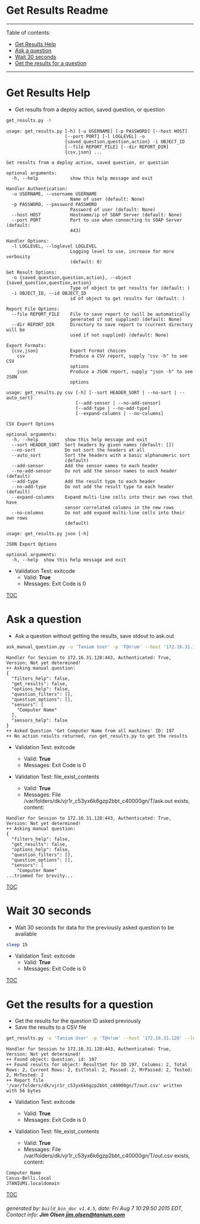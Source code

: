 Get Results Readme
===========================

---------------------------
<a name='toc'>Table of contents:</a>

  * [Get Results Help](#user-content-get-results-help)
  * [Ask a question](#user-content-ask-a-question)
  * [Wait 30 seconds](#user-content-wait-30-seconds)
  * [Get the results for a question](#user-content-get-the-results-for-a-question)

---------------------------

# Get Results Help

  * Get results from a deploy action, saved question, or question

```bash
get_results.py -h
```

```
usage: get_results.py [-h] [-u USERNAME] [-p PASSWORD] [--host HOST]
                      [--port PORT] [-l LOGLEVEL] -o
                      {saved_question,question,action} -i OBJECT_ID
                      [--file REPORT_FILE] [--dir REPORT_DIR]
                      {csv,json} ...

Get results from a deploy action, saved question, or question

optional arguments:
  -h, --help            show this help message and exit

Handler Authentication:
  -u USERNAME, --username USERNAME
                        Name of user (default: None)
  -p PASSWORD, --password PASSWORD
                        Password of user (default: None)
  --host HOST           Hostname/ip of SOAP Server (default: None)
  --port PORT           Port to use when connecting to SOAP Server (default:
                        443)

Handler Options:
  -l LOGLEVEL, --loglevel LOGLEVEL
                        Logging level to use, increase for more verbosity
                        (default: 0)

Get Result Options:
  -o {saved_question,question,action}, --object {saved_question,question,action}
                        Type of object to get results for (default: )
  -i OBJECT_ID, --id OBJECT_ID
                        id of object to get results for (default: )

Report File Options:
  --file REPORT_FILE    File to save report to (will be automatically
                        generated if not supplied) (default: None)
  --dir REPORT_DIR      Directory to save report to (current directory will be
                        used if not supplied) (default: None)

Export Formats:
  {csv,json}            Export Format choices
    csv                 Produce a CSV report, supply "csv -h" to see CSV
                        options
    json                Produce a JSON report, supply "json -h" to see JSON
                        options

usage: get_results.py csv [-h] [--sort HEADER_SORT | --no-sort | --auto_sort]
                          [--add-sensor | --no-add-sensor]
                          [--add-type | --no-add-type]
                          [--expand-columns | --no-columns]

CSV Export Options

optional arguments:
  -h, --help          show this help message and exit
  --sort HEADER_SORT  Sort headers by given names (default: [])
  --no-sort           Do not sort the headers at all
  --auto_sort         Sort the headers with a basic alphanumeric sort
                      (default)
  --add-sensor        Add the sensor names to each header
  --no-add-sensor     Do not add the sensor names to each header (default)
  --add-type          Add the result type to each header
  --no-add-type       Do not add the result type to each header (default)
  --expand-columns    Expand multi-line cells into their own rows that have
                      sensor correlated columns in the new rows
  --no-columns        Do not add expand multi-line cells into their own rows
                      (default)

usage: get_results.py json [-h]

JSON Export Options

optional arguments:
  -h, --help  show this help message and exit
```

  * Validation Test: exitcode
    * Valid: **True**
    * Messages: Exit Code is 0



[TOC](#user-content-toc)


# Ask a question

  * Ask a question without getting the results, save stdout to ask.out

```bash
ask_manual_question.py -u 'Tanium User' -p 'T@n!um' --host '172.16.31.128' --loglevel 1 --no-results --sensor "Computer Name" csv | tee /var/folders/dk/vjr1r_c53yx6k6gzp2bbt_c40000gn/T/ask.out
```

```
Handler for Session to 172.16.31.128:443, Authenticated: True, Version: Not yet determined!
++ Asking manual question:
{
  "filters_help": false, 
  "get_results": false, 
  "options_help": false, 
  "question_filters": [], 
  "question_options": [], 
  "sensors": [
    "Computer Name"
  ], 
  "sensors_help": false
}
++ Asked Question 'Get Computer Name from all machines' ID: 197
++ No action results returned, run get_results.py to get the results
```

  * Validation Test: exitcode
    * Valid: **True**
    * Messages: Exit Code is 0

  * Validation Test: file_exist_contents
    * Valid: **True**
    * Messages: File /var/folders/dk/vjr1r_c53yx6k6gzp2bbt_c40000gn/T/ask.out exists, content:

```
Handler for Session to 172.16.31.128:443, Authenticated: True, Version: Not yet determined!
++ Asking manual question:
{
  "filters_help": false, 
  "get_results": false, 
  "options_help": false, 
  "question_filters": [], 
  "question_options": [], 
  "sensors": [
    "Computer Name"
...trimmed for brevity...
```



[TOC](#user-content-toc)


# Wait 30 seconds

  * Wait 30 seconds for data for the previously asked question to be available

```bash
sleep 15
```

  * Validation Test: exitcode
    * Valid: **True**
    * Messages: Exit Code is 0



[TOC](#user-content-toc)


# Get the results for a question

  * Get the results for the question ID asked previously
  * Save the results to a CSV file

```bash
get_results.py -u 'Tanium User' -p 'T@n!um' --host '172.16.31.128' --loglevel 1 -o "question" --id `cat /var/folders/dk/vjr1r_c53yx6k6gzp2bbt_c40000gn/T/ask.out | grep ID| cut -d: -f2 | tr -d " "` --file "/var/folders/dk/vjr1r_c53yx6k6gzp2bbt_c40000gn/T/out.csv" csv
```

```
Handler for Session to 172.16.31.128:443, Authenticated: True, Version: Not yet determined!
++ Found object: Question, id: 197
++ Found results for object: ResultSet for ID 197, Columns: 2, Total Rows: 2, Current Rows: 2, EstTotal: 2, Passed: 2, MrPassed: 2, Tested: 2, MrTested: 2
++ Report file '/var/folders/dk/vjr1r_c53yx6k6gzp2bbt_c40000gn/T/out.csv' written with 56 bytes
```

  * Validation Test: exitcode
    * Valid: **True**
    * Messages: Exit Code is 0

  * Validation Test: file_exist_contents
    * Valid: **True**
    * Messages: File /var/folders/dk/vjr1r_c53yx6k6gzp2bbt_c40000gn/T/out.csv exists, content:

```
Computer Name
Casus-Belli.local
JTANIUM1.localdomain
```



[TOC](#user-content-toc)


###### generated by: `build_bin_doc v1.4.5`, date: Fri Aug  7 10:29:50 2015 EDT, Contact info: **Jim Olsen <jim.olsen@tanium.com>**